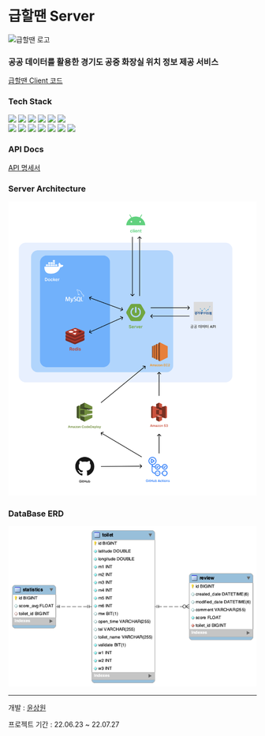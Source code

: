 # 급할땐 Server

![급할땐 로고](https://user-images.githubusercontent.com/38793142/181200984-76563e06-d22c-48ac-b7a5-06fa13c934cf.png)

### 공공 데이터를 활용한 경기도 공중 화장실 위치 정보 제공 서비스

[급할땐 Client 코드](https://github.com/SangwonYoon/PublicToilet_front)

### Tech Stack

<p>
<img src="https://img.shields.io/badge/Spring Boot-6DB33F?style=flat&logo=Spring Boot&logoColor=white"/>
<img src="https://img.shields.io/badge/Android-3DDC84?style=flat&logo=Android&logoColor=white"/>
<img src="https://img.shields.io/badge/Kotlin-7F52FF?style=flat&logo=Kotlin&logoColor=white"/>
<img src="https://img.shields.io/badge/Swagger-85EA2D?style=flat&logo=Swagger&logoColor=white"/>
<img src="https://img.shields.io/badge/MySQL-4479A1?style=flat&logo=MySQL&logoColor=white"/>
<img src="https://img.shields.io/badge/Redis-DC382D?style=flat&logo=Redis&logoColor=white"/>
<br/>
<img src="https://img.shields.io/badge/Git-F05032?style=flat&logo=Git&logoColor=white"/>
<img src="https://img.shields.io/badge/GitHub-181717?style=flat&logo=GitHub&logoColor=white"/>
<img src="https://img.shields.io/badge/Docker-2496ED?style=flat&logo=Docker&logoColor=white"/>
<img src="https://img.shields.io/badge/GitHub Actions-2088FF?style=flat&logo=GitHub Actions&logoColor=white"/>
<img src="https://img.shields.io/badge/EC2-FF9900?style=flat&logo=Amazon EC2&logoColor=white"/>
<img src="https://img.shields.io/badge/S3-569A31?style=flat&logo=Amazon S3&logoColor=white"/>
<img src="https://img.shields.io/badge/CodeDeploy-527FFF?style=flat&logo=Amazon AWS&logoColor=white"/>
</p>

### API Docs
[API 명세서](http://15.165.203.167:8080/swagger-ui.html)

### Server Architecture
![서버 아키텍쳐](https://github.com/SangwonYoon/PublicToilet_back/blob/master/%E1%84%89%E1%85%A5%E1%84%87%E1%85%A5%20%E1%84%8B%E1%85%A1%E1%84%8F%E1%85%B5%E1%84%90%E1%85%A6%E1%86%A8%E1%84%8E%E1%85%A7.png)

### DataBase ERD
![데이터베이스 ERD](https://github.com/SangwonYoon/PublicToilet_back/blob/master/ERD.png)

---

개발 : [윤상원](https://github.com/SangwonYoon)

프로젝트 기간 : 22.06.23 ~ 22.07.27
